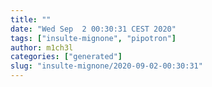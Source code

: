 ```yaml
---
title: ""
date: "Wed Sep  2 00:30:31 CEST 2020"
tags: ["insulte-mignone", "pipotron"]
author: m1ch3l
categories: ["generated"]
slug: "insulte-mignone/2020-09-02-00:30:31"
---
```




